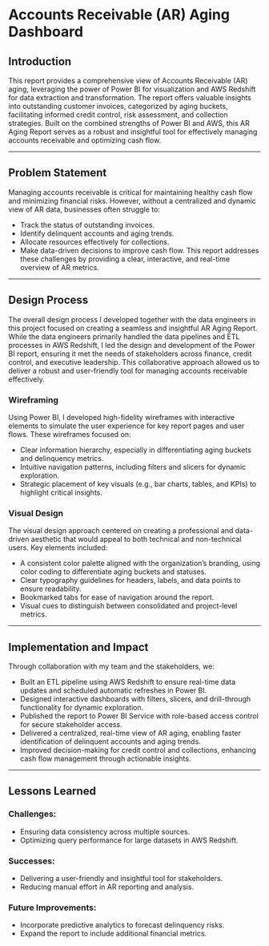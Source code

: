 # **Accounts Receivable (AR) Aging Dashboard**

## **Introduction**
This report provides a comprehensive view of Accounts Receivable (AR) aging, leveraging the power of Power BI for visualization and AWS Redshift for data extraction and transformation. The report offers valuable insights into outstanding customer invoices, categorized by aging buckets, facilitating informed credit control, risk assessment, and collection strategies. Built on the combined strengths of Power BI and AWS, this AR Aging Report serves as a robust and insightful tool for effectively managing accounts receivable and optimizing cash flow.

---

## **Problem Statement**
Managing accounts receivable is critical for maintaining healthy cash flow and minimizing financial risks. However, without a centralized and dynamic view of AR data, businesses often struggle to:
- Track the status of outstanding invoices.
- Identify delinquent accounts and aging trends.
- Allocate resources effectively for collections.
- Make data-driven decisions to improve cash flow.
This report addresses these challenges by providing a clear, interactive, and real-time overview of AR metrics.

---

## **Design Process**
The overall design process I developed together with the data engineers in this project focused on creating a seamless and insightful AR Aging Report. While the data engineers primarily handled the data pipelines and ETL processes in AWS Redshift, I led the design and development of the Power BI report, ensuring it met the needs of stakeholders across finance, credit control, and executive leadership. This collaborative approach allowed us to deliver a robust and user-friendly tool for managing accounts receivable effectively.

### **Wireframing**
Using Power BI, I developed high-fidelity wireframes with interactive elements to simulate the user experience for key report pages and user flows. These wireframes focused on:
- Clear information hierarchy, especially in differentiating aging buckets and delinquency metrics.
- Intuitive navigation patterns, including filters and slicers for dynamic exploration.
- Strategic placement of key visuals (e.g., bar charts, tables, and KPIs) to highlight critical insights.


### **Visual Design**
The visual design approach centered on creating a professional and data-driven aesthetic that would appeal to both technical and non-technical users. Key elements included:
- A consistent color palette aligned with the organization’s branding, using color coding to differentiate aging buckets and statuses.
- Clear typography guidelines for headers, labels, and data points to ensure readability.
- Bookmarked tabs for ease of navigation around the report.
- Visual cues to distinguish between consolidated and project-level metrics.

--- 

## **Implementation and Impact**
Through collaboration with my team and the stakeholders, we:
- Built an ETL pipeline using AWS Redshift to ensure real-time data updates and scheduled automatic refreshes in Power BI.
- Designed interactive dashboards with filters, slicers, and drill-through functionality for dynamic exploration.
- Published the report to Power BI Service with role-based access control for secure stakeholder access.
- Delivered a centralized, real-time view of AR aging, enabling faster identification of delinquent accounts and aging trends.
- Improved decision-making for credit control and collections, enhancing cash flow management through actionable insights.

---

## **Lessons Learned**
### **Challenges**:
- Ensuring data consistency across multiple sources.
- Optimizing query performance for large datasets in AWS Redshift.
### **Successes**:
-	Delivering a user-friendly and insightful tool for stakeholders.
-	Reducing manual effort in AR reporting and analysis.
###	**Future Improvements**:
- Incorporate predictive analytics to forecast delinquency risks.
- Expand the report to include additional financial metrics.


